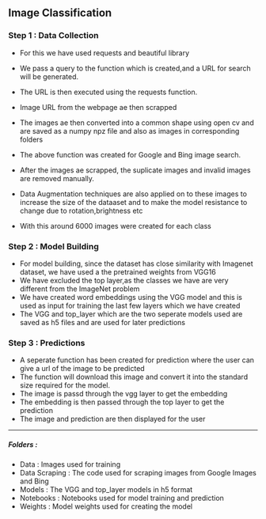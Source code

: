 ## Image Classification

### Step 1 : Data Collection

- For this we have used requests and beautiful library
- We pass a query to the function which is created,and a URL for search will be generated. 
- The URL is then executed using the requests function. 
- Image URL from the webpage ae then scrapped
- The images ae then converted into a common shape using open cv and are saved as a numpy npz file and also as images in corresponding folders
- The above function was created for Google and Bing image search. 
- After the images ae scrapped, the suplicate images and invalid images are removed manually. 
- Data Augmentation techniques are also applied on to these images to increase the size of the dataaset and to make the model resistance to change due to rotation,brightness etc

- With this around 6000 images were created for each class

### Step 2 :  Model Building
- For model building, since the dataset has close similarity with Imagenet dataset, we have used a the pretrained weights from VGG16
- We have excluded the top layer,as the classes we have are very different from the ImageNet problem
- We have created word embeddings using the VGG model and this is used as input for training the last few layers which we have created
- The VGG and top_layer which are the two seperate models used are saved as h5 files and are used for later predictions

### Step 3 : Predictions
- A seperate function has been created for prediction where the user can give a url of the image to be predicted
- The function will download this image and convert it into the standard size required for the model.
- The image is passd through the vgg layer to get the embedding
- The embedding is then passed through the top layer to get the prediction
- The image and prediction are then displayed for the user
---

##### Folders : 
- Data : Images used for training
- Data Scraping : The code used for scraping images from Google Images and Bing
- Models : The VGG and top_layer models in h5 format
- Notebooks : Notebooks used for model training and prediction
- Weights : Model weights used for creating the model

